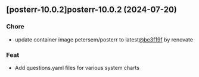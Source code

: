 

## [posterr-10.0.2]posterr-10.0.2 (2024-07-20)

### Chore



- update container image petersem/posterr to latest[@be3f19f](https://github.com/be3f19f) by renovate

### Feat



- Add questions.yaml files for various system charts
